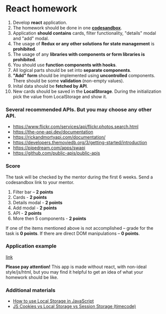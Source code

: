 # React homework

1. Develop **react** application.
1. The homework should be done in one **[codesandbox](https://codesandbox.io)**.
1. Application **should contains** cards, filter functionality, "details" modal and "add" modal.
1. The usage of **Redux or any other solutions for state management** is **prohibited**.
1. The usage of any **libraries with components or form libraries is prohibited**.
1. You should use **function components with hooks**.
1. All logical parts should be set into **separate components**.
1. **"Add" form** should be implemented using **uncontrolled** components. There should be some **validation** (non-empty values).
1. Inital data should be **fetched by API**.
1. New cards should be saved in the **LocalStorage**. During the initialization pick the value from LocalStorage and show it.

### Several recommended APIs. But you may choose any other API.

- https://www.flickr.com/services/api/flickr.photos.search.html
- https://the-one-api.dev/documentation
- https://rickandmortyapi.com/documentation/
- https://developers.themoviedb.org/3/getting-started/introduction
- https://pipedream.com/apps/swapi
- https://github.com/public-apis/public-apis

### Score

The task will be checked by the mentor during the first 6 weeks. Send a codesandbox link to your mentor.

1. Filter bar – **2 points**
1. Cards - **2 points**
1. Details modal - **2 points**
1. Add modal - **2 points**
1. API - **2 points**
1. More then 5 components - **2 points**

If one of the items mentioned above is not accomplished – grade for the task is **0 points**. If there are direct DOM manipulations – **0 points**.

### Application example

[link](https://rolling-scopes-school.github.io/react-native-course/react/homework/index.html)

**Please pay attention!** This app is made without react, with non-ideal style/js/html, but you may find it helpful to get an idea of what your homework should be like.

### Additional materials

- [How to use Local Storage in JavaScript](https://www.youtube.com/watch?v=k8yJCeuP6I8)
- [JS Cookies vs Local Storage vs Session Storage (timecode)](https://youtu.be/GihQAC1I39Q?t=274)
